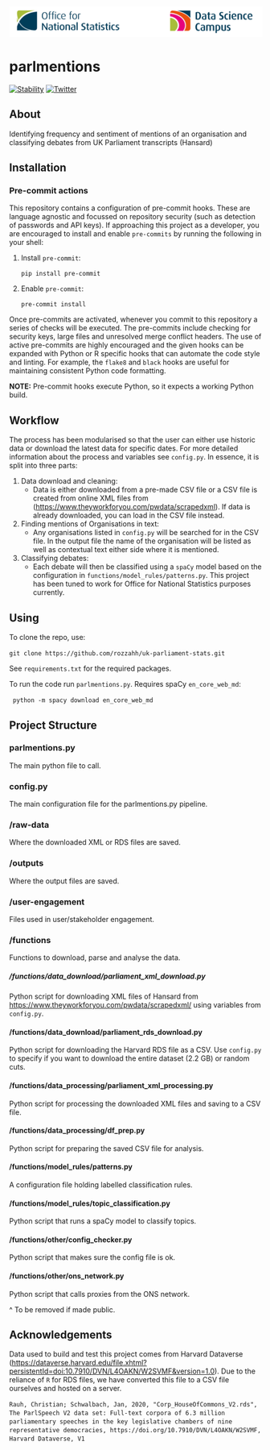 <img src="https://github.com/datasciencecampus/awesome-campus/blob/master/ons_dsc_logo.png">

# parlmentions
[![Stability](https://img.shields.io/badge/stability-experimental-orange.svg)](https://github.com/mkenney/software-guides/blob/master/STABILITY-BADGES.md#experimental)
[![Twitter](https://img.shields.io/twitter/url?label=Follow%20%40DataSciCampus&style=social&url=https%3A%2F%2Ftwitter.com%2FDataSciCampus)](https://twitter.com/DataSciCampus)

## About
Identifying frequency and sentiment of mentions of an organisation and classifying debates from UK Parliament transcripts (Hansard)

## Installation

### Pre-commit actions
This repository contains a configuration of pre-commit hooks. These are language agnostic and focussed on repository security (such as detection of passwords and API keys). If approaching this project as a developer, you are encouraged to install and enable `pre-commits` by running the following in your shell:
   1. Install `pre-commit`:

      ```
      pip install pre-commit
      ```
   2. Enable `pre-commit`:

      ```
      pre-commit install
      ```
Once pre-commits are activated, whenever you commit to this repository a series of checks will be executed. The pre-commits include checking for security keys, large files and unresolved merge conflict headers. The use of active pre-commits are highly encouraged and the given hooks can be expanded with Python or R specific hooks that can automate the code style and linting. For example, the `flake8` and `black` hooks are useful for maintaining consistent Python code formatting.

**NOTE:** Pre-commit hooks execute Python, so it expects a working Python build.

## Workflow

The process has been modularised so that the user can either use historic data or download the latest data for specific dates. For more detailed information about the process and variables see `config.py`. In essence, it is split into three parts:

1. Data download and cleaning:
    - Data is either downloaded from a pre-made CSV file or a CSV file is created from online XML files from (https://www.theyworkforyou.com/pwdata/scrapedxml). If data is already downloaded, you can load in the CSV file instead.
2. Finding mentions of Organisations in text:
    - Any organisations listed in `config.py` will be searched for in the CSV file. In the output file the name of the organisation will be listed as well as contextual text either side where it is mentioned.
3. Classifying debates:
    - Each debate will then be classified using a `spaCy` model based on the configuration in `functions/model_rules/patterns.py`. This project has been tuned to work for Office for National Statistics purposes currently.

## Using

To clone the repo, use:

`git clone https://github.com/rozzahh/uk-parliament-stats.git`

See `requirements.txt` for the required packages.

To run the code run `parlmentions.py`. Requires spaCy `en_core_web_md`:

` python -m spacy download en_core_web_md`

## Project Structure

### parlmentions.py

The main python file to call.

### config.py

The main configuration file for the parlmentions.py pipeline.

### /raw-data 

Where the downloaded XML or RDS files are saved.

### /outputs

Where the output files are saved.

### /user-engagement

Files used in user/stakeholder engagement.

### /functions

Functions to download, parse and analyse the data.

##### /functions/data_download/parliament_xml_download.py

Python script for downloading XML files of Hansard from https://www.theyworkforyou.com/pwdata/scrapedxml/ using variables from `config.py`. 

#### /functions/data_download/parliament_rds_download.py

Python script for downloading the Harvard RDS file as a CSV. Use `config.py` to specify if you want to download the entire dataset (2.2 GB) or random cuts.

#### /functions/data_processing/parliament_xml_processing.py

Python script for processing the downloaded XML files and saving to a CSV file. 

#### /functions/data_processing/df_prep.py

Python script for preparing the saved CSV file for analysis.

#### /functions/model_rules/patterns.py

A configuration file holding labelled classification rules.

#### /functions/model_rules/topic_classification.py

Python script that runs a spaCy model to classify topics.

#### /functions/other/config_checker.py

Python script that makes sure the config file is ok.

#### /functions/other/ons_network.py

Python script that calls proxies from the ONS network.

^ To be removed if made public.

## Acknowledgements

Data used to build and test this project comes from Harvard Dataverse (https://dataverse.harvard.edu/file.xhtml?persistentId=doi:10.7910/DVN/L4OAKN/W2SVMF&version=1.0). Due to the reliance of `R` for RDS files, we have converted this file to a CSV file ourselves and hosted on a server.

```Rauh, Christian; Schwalbach, Jan, 2020, "Corp_HouseOfCommons_V2.rds", The ParlSpeech V2 data set: Full-text corpora of 6.3 million parliamentary speeches in the key legislative chambers of nine representative democracies, https://doi.org/10.7910/DVN/L4OAKN/W2SVMF, Harvard Dataverse, V1```

